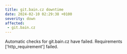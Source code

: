 ```yaml
---
title: git.bain.cz downtime
date: 2024-02-10 02:29:38 +0100
severity: down
affected:
 - git.bain.cz
---
```

Automatic checks for git.bain.cz have failed. Requirements ['http_requirement'] failed.
